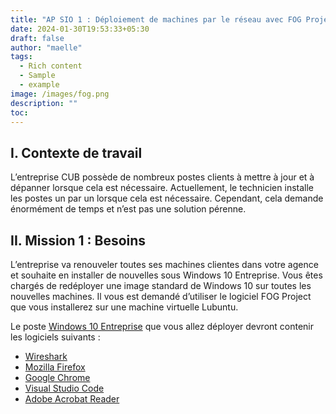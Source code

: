 ```yaml
---
title: "AP SIO 1 : Déploiement de machines par le réseau avec FOG Project"
date: 2024-01-30T19:53:33+05:30
draft: false
author: "maelle"
tags:
  - Rich content
  - Sample
  - example
image: /images/fog.png
description: ""
toc: 
---
```



## I. Contexte de travail

L’entreprise CUB possède de nombreux postes clients à mettre à jour et à dépanner lorsque cela est nécessaire. Actuellement, le technicien installe les postes un par un lorsque cela est nécessaire. Cependant, cela demande énormément de temps et n’est pas une solution pérenne.

## II. Mission 1 : Besoins

L’entreprise va renouveler toutes ses machines clientes dans votre agence et souhaite en installer de nouvelles sous Windows 10 Entreprise. Vous êtes chargés de redéployer une image standard de Windows 10 sur toutes les nouvelles machines. Il vous est demandé d’utiliser le logiciel FOG Project que vous installerez sur une machine virtuelle Lubuntu.

Le poste [Windows 10 Entreprise](https://www.microsoft.com/fr-fr/evalcenter/download-windows-10-enterprise) que vous allez déployer devront contenir les logiciels suivants :

- [Wireshark](https://www.wireshark.org/download.html)
- [Mozilla Firefox](https://www.mozilla.org/en-US/firefox/all/#product-desktop-release)
- [Google Chrome](https://www.google.com/chrome/)
- [Visual Studio Code](https://code.visualstudio.com/Download)
- [Adobe Acrobat Reader](https://get.adobe.com/fr/reader/otherversions)
